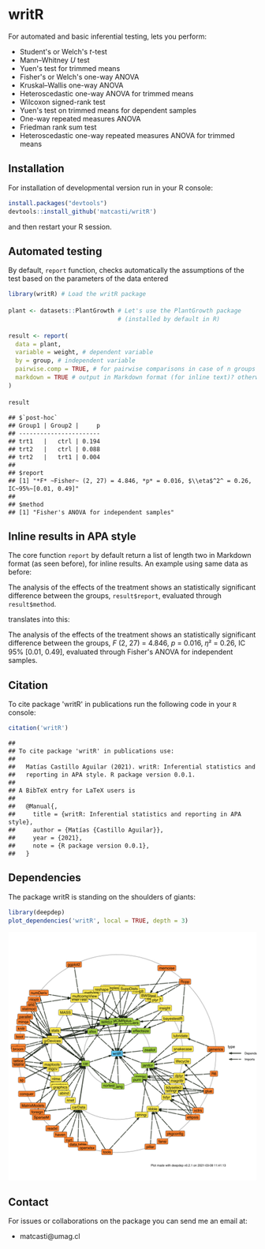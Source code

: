 # writR

For automated and basic inferential testing, lets you perform:

-   Student's or Welch's *t*-test
-   Mann–Whitney *U* test
-   Yuen's test for trimmed means
-   Fisher's or Welch's one-way ANOVA
-   Kruskal–Wallis one-way ANOVA
-   Heteroscedastic one-way ANOVA for trimmed means
-   Wilcoxon signed-rank test
-   Yuen's test on trimmed means for dependent samples
-   One-way repeated measures ANOVA
-   Friedman rank sum test
-   Heteroscedastic one-way repeated measures ANOVA for trimmed means

## Installation

For installation of developmental version run in your R console:

``` r
install.packages("devtools")
devtools::install_github('matcasti/writR')
```

and then restart your R session.

## Automated testing

By default, `report` function, checks automatically the assumptions of the test based on the parameters of the data entered

``` r
library(writR) # Load the writR package

plant <- datasets::PlantGrowth # Let's use the PlantGrowth package
                               # (installed by default in R)

result <- report(
  data = plant,
  variable = weight, # dependent variable
  by = group, # independent variable
  pairwise.comp = TRUE, # for pairwise comparisons in case of n groups > 2
  markdown = TRUE # output in Markdown format (for inline text)? otherwise plain text.
)

result
```

    ## $`post-hoc`
    ## Group1 | Group2 |     p
    ## -----------------------
    ## trt1   |   ctrl | 0.194
    ## trt2   |   ctrl | 0.088
    ## trt2   |   trt1 | 0.004
    ## 
    ## $report
    ## [1] "*F* ~Fisher~ (2, 27) = 4.846, *p* = 0.016, $\\eta$^2^ = 0.26, IC~95%~[0.01, 0.49]"
    ## 
    ## $method
    ## [1] "Fisher's ANOVA for independent samples"

## Inline results in APA style

The core function `report` by default return a list of length two in Markdown format (as seen before), for inline results. An example using same data as before:

The analysis of the effects of the treatment shows an statistically significant difference between the groups, `result$report`, evaluated through `result$method`.

translates into this:

The analysis of the effects of the treatment shows an statistically significant difference between the groups, *F* (2, 27) = 4.846, *p* = 0.016, 𝜂² = 0.26, IC 95% [0.01, 0.49], evaluated through Fisher's ANOVA for independent samples.

## Citation

To cite package 'writR' in publications run the following code in your `R` console:

``` r
citation('writR')
```

    ## 
    ## To cite package 'writR' in publications use:
    ## 
    ##   Matías Castillo Aguilar (2021). writR: Inferential statistics and
    ##   reporting in APA style. R package version 0.0.1.
    ## 
    ## A BibTeX entry for LaTeX users is
    ## 
    ##   @Manual{,
    ##     title = {writR: Inferential statistics and reporting in APA style},
    ##     author = {Matías {Castillo Aguilar}},
    ##     year = {2021},
    ##     note = {R package version 0.0.1},
    ##   }

## Dependencies

The package writR is standing on the shoulders of giants:

``` r
library(deepdep)
plot_dependencies('writR', local = TRUE, depth = 3)
```

![](README_files/figure-html/unnamed-chunk-3-1.svg)<!-- -->

## Contact

For issues or collaborations on the package you can send me an email at:

-   matcasti\@umag.cl
